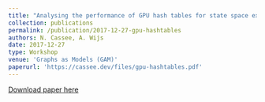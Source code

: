 ```yaml
---
title: "Analysing the performance of GPU hash tables for state space exploration"
collection: publications
permalink: /publication/2017-12-27-gpu-hashtables
authors: N. Cassee, A. Wijs
date: 2017-12-27
type: Workshop
venue: 'Graphs as Models (GAM)'
paperurl: 'https://cassee.dev/files/gpu-hashtables.pdf'
---
```


<a href='https://cassee.dev/files/gpu-hashtables.pdf'>Download paper here</a>
